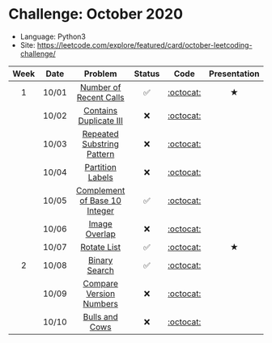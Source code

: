 # Challenge: October 2020
* Language: Python3
* Site: https://leetcode.com/explore/featured/card/october-leetcoding-challenge/

|Week|Date|Problem|Status|Code|Presentation|
|:--:|:--:|:--:|:--:|:--:|:--:|
|1|10/01|[Number of Recent Calls](https://leetcode.com/explore/featured/card/october-leetcoding-challenge/559/week-1-october-1st-october-7th/3480/)|✅|[:octocat:](./1001.py)|★|
||10/02|[Contains Duplicate III](https://leetcode.com/explore/featured/card/september-leetcoding-challenge/554/week-1-september-1st-september-7th/3446/)|❌|[:octocat:](./1002.py)||
||10/03|[Repeated Substring Pattern](https://leetcode.com/explore/featured/card/september-leetcoding-challenge/554/week-1-september-1st-september-7th/3447/)|❌|[:octocat:](./1003.py)||
||10/04|[Partition Labels](https://leetcode.com/explore/featured/card/september-leetcoding-challenge/554/week-1-september-1st-september-7th/3448/)|❌|[:octocat:](./1004.py)||
||10/05|[Complement of Base 10 Integer](https://leetcode.com/explore/featured/card/october-leetcoding-challenge/559/week-1-october-1st-october-7th/3484/)|✅|[:octocat:](./1005.py)||
||10/06|[Image Overlap](https://leetcode.com/explore/featured/card/september-leetcoding-challenge/554/week-1-september-1st-september-7th/3450/)|❌|[:octocat:](./1006.py)||
||10/07|[Rotate List](https://leetcode.com/explore/featured/card/october-leetcoding-challenge/559/week-1-october-1st-october-7th/3486/)|✅|[:octocat:](./1007.py)|★|
|2|10/08|[Binary Search](https://leetcode.com/explore/featured/card/october-leetcoding-challenge/560/week-2-october-8th-october-14th/3488/)|✅|[:octocat:](./1008.py)||
||10/09|[Compare Version Numbers](https://leetcode.com/explore/featured/card/september-leetcoding-challenge/555/week-2-september-8th-september-14th/3454/)|❌|[:octocat:](./1009.py)||
||10/10|[Bulls and Cows](https://leetcode.com/explore/featured/card/september-leetcoding-challenge/555/week-2-september-8th-september-14th/3455/)|❌|[:octocat:](./1010.py)||
